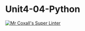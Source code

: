 # Unit4-04-Python
[![Mr Coxall's Super Linter](https://github.com/ICS3U-C-Programming-LilyC/Unit4-04-Python/workflows/Mr%20Coxall's%20Super%20Linter/badge.svg)](https://github.com/ICS3U-C-Programming-LilyC/Unit4-04-Python/actions/)
